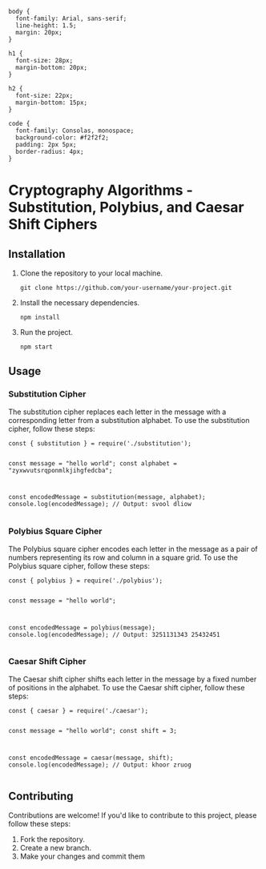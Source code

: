 
    body {
      font-family: Arial, sans-serif;
      line-height: 1.5;
      margin: 20px;
    }

    h1 {
      font-size: 28px;
      margin-bottom: 20px;
    }

    h2 {
      font-size: 22px;
      margin-bottom: 15px;
    }

    code {
      font-family: Consolas, monospace;
      background-color: #f2f2f2;
      padding: 2px 5px;
      border-radius: 4px;
    }
  </style>
</head>

<body>
  <h1>Cryptography Algorithms - Substitution, Polybius, and Caesar Shift Ciphers</h1>

  <h2>Installation</h2>
  <ol>
    <li>Clone the repository to your local machine.</li>
    <pre><code>git clone https://github.com/your-username/your-project.git</code></pre>
    <li>Install the necessary dependencies.</li>
    <pre><code>npm install</code></pre>
    <li>Run the project.</li>
    <pre><code>npm start</code></pre>
  </ol>

  <h2>Usage</h2>

  <h3>Substitution Cipher</h3>
  <p>The substitution cipher replaces each letter in the message with a corresponding letter from a substitution alphabet.
    To use the substitution cipher, follow these steps:</p>
  <pre><code>const { substitution } = require('./substitution');

const message = "hello world";
const alphabet = "zyxwvutsrqponmlkjihgfedcba";

const encodedMessage = substitution(message, alphabet);
console.log(encodedMessage); // Output: svool dliow
</code></pre>

  <h3>Polybius Square Cipher</h3>
  <p>The Polybius square cipher encodes each letter in the message as a pair of numbers representing its row and column
    in a square grid. To use the Polybius square cipher, follow these steps:</p>
  <pre><code>const { polybius } = require('./polybius');

const message = "hello world";

const encodedMessage = polybius(message);
console.log(encodedMessage); // Output: 3251131343 25432451
</code></pre>

  <h3>Caesar Shift Cipher</h3>
  <p>The Caesar shift cipher shifts each letter in the message by a fixed number of positions in the alphabet.
    To use the Caesar shift cipher, follow these steps:</p>
  <pre><code>const { caesar } = require('./caesar');

const message = "hello world";
const shift = 3;

const encodedMessage = caesar(message, shift);
console.log(encodedMessage); // Output: khoor zruog
</code></pre>

  <h2>Contributing</h2>
  <p>Contributions are welcome! If you'd like to contribute to this project, please follow these steps:</p>
  <ol>
    <li>Fork the repository.</li>
    <li>Create a new branch.</li>
    <li>Make your changes and commit them
